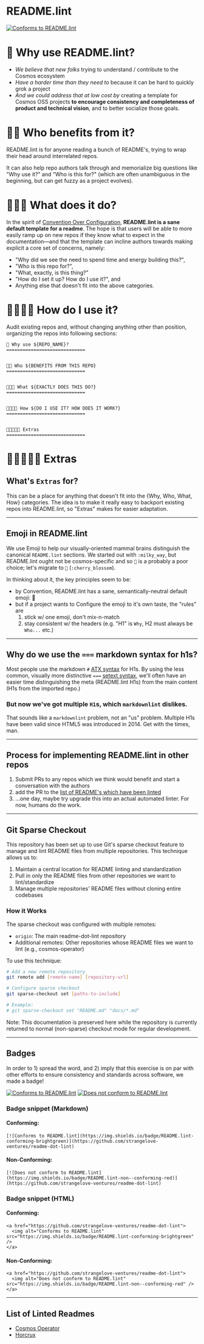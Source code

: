 # README.lint

[![Conforms to README.lint](https://img.shields.io/badge/README.lint-conforming-brightgreen)](https://github.com/strangelove-ventures/readme-dot-lint)



🌌 Why use README.lint?
=============================
- *We believe that new folks* trying to understand / contribute to the Cosmos ecosystem
- *Have a harder time than they need to* because it can be hard to quickly grok a project
- *And we could address that at low cost by* creating a template for Cosmos OSS projects **to encourage consistency and completeness of product and technical vision**, and to better socialize those goals.


🌌🌌 Who benefits from it?
=============================

README.lint is for anyone reading a bunch of README's, trying to wrap their head around interrelated repos.

It can also help repo authors talk through and memorialize big questions like "Why use it?" and "Who is this for?" (which are often unambiguous in the beginning, but can get fuzzy as a project evolves).

🌌🌌🌌 What does it do?
=============================

In the spirit of [Convention Over Configuration](https://en.wikipedia.org/wiki/Convention_over_configuration), **README.lint is a sane default template for a readme**. The hope is that users will be able to more easily ramp up on new repos if they know what to expect in the documentation—and that the template can incline authors towards making explicit a core set of concerns, namely:
- "Why did we see the need to spend time and energy building this?",
- "Who is this repo for?",
- "What, exactly, is this thing?"
- "How do I set it up? How do I use it?", and
- Anything else that doesn't fit into the above categories.

🌌🌌🌌🌌 How do I use it?
=============================

Audit existing repos and, without changing anything other than position, organizing the repos into following sections:

```
🌌 Why use ${REPO_NAME}?
=============================


🌌🌌 Who ${BENEFITS FROM THIS REPO}
=============================


🌌🌌🌌 What ${EXACTLY DOES THIS DO?}
=============================


🌌🌌🌌🌌 How ${DO I USE IT? HOW DOES IT WORK?}
=============================


🌌🌌🌌🌌🌌 Extras
=============================

```
🌌🌌🌌🌌🌌 Extras
=============================

## What's `Extras` for?
This can be a place for anything that doesn't fit into the {Why, Who, What, How} categories. The idea is to make it really easy to backport existing repos into README.lint, so "Extras" makes for easier adaptation.

---

## Emoji in README.lint

We use Emoji to help our visually-oriented mammal brains distinguish the canonical `README.lint` sections. We started out with `:milky_way`, but README.lint ought not be cosmos-specific and so `🌌` is a probably a poor choice; let's migrate to `🌸` (`:cherry_blossom`).

In thinking about it, the key principles seem to be:

- by Convention, README.lint has a sane, semantically-neutral default emoji: 🌸
- but if a project wants to Configure the emoji to it's own taste, the "rules" are
   1. stick w/ one emoji, don't mix-n-match
   2. stay consistent w/ the headers (e.g. "H1" is `Why`, H2 must always be `Who...` etc.)


---

## Why do we use the `===` markdown syntax for h1s?
Most people use the markdown `#` [ATX syntax](https://spec.commonmark.org/0.31.2/#atx-headings) for H1s. By using the less common, visually more distinctive `===` [setext syntax](https://spec.commonmark.org/0.31.2/#setext-headings), we'll often have an easier time distinguishing the meta (README.lint H1s) from the main content (H1s from the imported repo.)

### But now we've got multiple `H1`s, which `markdownlint` dislikes.
That sounds like a `markdownlint` problem, not an "us" problem. Multiple H1s have been valid since HTML5 was introduced in 2014. Get with the times, man.

---

## Process for implementing README.lint in other repos
1. Submit PRs to any repos which we think would benefit and start a conversation with the authors
2. add the PR to the [list of README's which have been linted](#linted-readmes)
3. ...one day, maybe try upgrade this into an actual automated linter. For now, humans do the work.

---

## Git Sparse Checkout

This repository has been set up to use Git's sparse checkout feature to manage and lint README files from multiple repositories. This technique allows us to:

1. Maintain a central location for README linting and standardization
2. Pull in only the README files from other repositories we want to lint/standardize
3. Manage multiple repositories' README files without cloning entire codebases

### How it Works

The sparse checkout was configured with multiple remotes:
- `origin`: The main readme-dot-lint repository
- Additional remotes: Other repositories whose README files we want to lint (e.g., cosmos-operator)

To use this technique:
```bash
# Add a new remote repository
git remote add [remote-name] [repository-url]

# Configure sparse checkout
git sparse-checkout set [paths-to-include]

# Example:
# git sparse-checkout set "README.md" "docs/*.md"
```

Note: This documentation is preserved here while the repository is currently returned to normal (non-sparse) checkout mode for regular development.

---

## Badges
In order to 1) spread the word, and 2) imply that this exercise is on par with other efforts to ensure consistency and standards across software, we made a badge!


[![Conforms to README.lint](https://img.shields.io/badge/README.lint-conforming-brightgreen)](https://github.com/strangelove-ventures/readme-dot-lint)
[![Does not conform to README.lint](https://img.shields.io/badge/README.lint-non--conforming-red)](https://github.com/strangelove-ventures/readme-dot-lint)

### Badge snippet (Markdown)
#### Conforming:
```
[![Conforms to README.lint](https://img.shields.io/badge/README.lint-conforming-brightgreen)](https://github.com/strangelove-ventures/readme-dot-lint)
```

#### Non-Conforming:
```
[![Does not conform to README.lint](https://img.shields.io/badge/README.lint-non--conforming-red)](https://github.com/strangelove-ventures/readme-dot-lint)
```

### Badge snippet (HTML)
#### Conforming:
```
<a href="https://github.com/strangelove-ventures/readme-dot-lint">
  <img alt="Conforms to README.lint" src="https://img.shields.io/badge/README.lint-conforming-brightgreen" />
</a>
```
#### Non-Conforming:
```
<a href="https://github.com/strangelove-ventures/readme-dot-lint">
  <img alt="Does not conform to README.lint" src="https://img.shields.io/badge/README.lint-non--conforming-red" />
</a>

```

---

## List of Linted Readmes

- [Cosmos Operator](https://github.com/strangelove-ventures/cosmos-operator/pull/406)
- [Horcrux](https://github.com/strangelove-ventures/horcrux/pull/268)